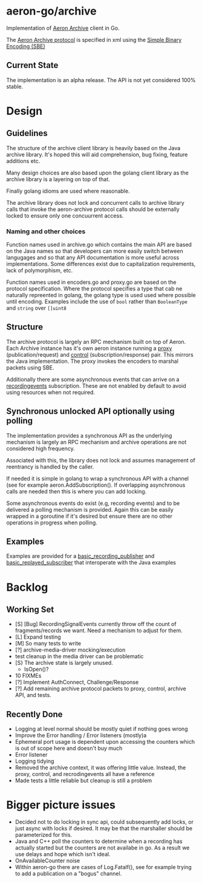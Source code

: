 # aeron-go/archive

Implementation of [Aeron Archive](https://github.com/real-logic/Aeron/tree/master/aeron-archive) client in Go.

The [Aeron Archive
protocol](http://github.com/real-logic/aeron/blob/master/aeron-archive/src/main/resources/archive/aeron-archive-codecs.xml)
is specified in xml using the [Simple Binary Encoding (SBE)](https://github.com/real-logic/simple-binary-encoding)

## Current State
The implementation is an alpha release. The API is not yet considered 100% stable.

# Design

## Guidelines

The structure of the archive client library is heavily based on the
Java archive library. It's hoped this will aid comprehension, bug fixing,
feature additions etc.

Many design choices are also based upon the golang client library as
the archive library is a layering on top of that.

Finally golang idioms are used where reasonable.

The archive library does not lock and concurrent calls to archive
library calls that invoke the aeron-archive protocol calls should be
externally locked to ensure only one concuurrent access.

### Naming and other choices

Function names used in archive.go which contains the main API are
based on the Java names so that developers can more easily switch
between langugages and so that any API documentation is more useful
across implementations. Some differences exist due to capitalization
requirements, lack of polymorphism, etc.

Function names used in encoders.go and proxy.go are based on the
protocol specification. Where the protocol specifies a type that cab
ne naturally repreented in golang, the golang type is used used where
possible until encoding. Examples include the use of `bool` rather than
`BooleanType` and `string` over `[]uint8`

## Structure

The archive protocol is largely an RPC mechanism built on top of
Aeron. Each Archive instance has it's own aeron instance running a
[proxy](proxy.go) (publication/request) and [control](control.go) (subscription/response)
pair. This mirrors the Java implementation. The proxy invokes the
encoders to marshal packets using SBE.

Additionally there are some asynchronous events that can arrive on a
[recordingevents](recordingevents.go) subscription. These
are not enabled by default to avoid using resources when not required.

## Synchronous unlocked API optionally using polling

The implementation provides a synchronous API as the underlying
mechanism is largely an RPC mechanism and archive operations are not
considered high frequency.

Associated with this, the library does not lock and assumes management
of reentrancy is handled by the caller.

If needed it is simple in golang to wrap a synchronous API with a
channel (see for example aeron.AddSubscription(). If overlapping
asynchronous calls are needed then this is where you can add locking.

Some asynchronous events do exist (e.g, recording events) and to be
delivered a polling mechanism is provided. Again this can be easily
wrapped in a goroutine if it's desired but ensure there are no other
operations in progress when polling.

## Examples

Examples are provided for a [basic_recording_publisher](examples/basic_recording_publisher/basic_recording_publisher.go) and [basic_replayed_subscriber](examples/basic_replayed_subscriber/basic_replayed_subscriber.go) that interoperate with the Java examples

# Backlog

## Working Set
 * [S] [Bug] RecordingSignalEvents currently throw off the count of
   fragments/records we want. Need a mechanism to adjust for them.
 * [L] Expand testing
  * [M] So many tests to write
  * [?] archive-media-driver mocking/execution
  * test cleanup in the media driver can be problematic
 * [S} The archive state is largely unused. 
   * IsOpen()?
 * 10 FIXMEs
 * [?] Implement AuthConnect, Challenge/Response
 * [?] Add remaining archive protocol packets to proxy, control, archive API, and tests.

## Recently Done
 * Logging at level normal should be mostly quiet if nothing goes wrong
 * Improve the Error handling / Error listeners (mostly)a
 * Ephemeral port usage is dependent upon accessing the counters which is out of scope here and doesn't buy much
 * Error listener
 * Logging tidying
 * Removed the archive context, it was offering little value. Instead,
   the proxy, control, and recrodingevents all have a reference 
 * Made tests a little reliable but cleanup is still a problem

# Bigger picture issues
 * Decided not to do locking in sync api, could subsequently add locks, or just async with locks if desired.
   It may be that the marshaller should be parameterized for this.
 * Java and C++ poll the counters to determine when a recording has actually started but the counters are not
   availabe in go. As a result we use delays and hope which isn't ideal.
 * OnAvailableCounter noise
 * Within aeron-go there are cases of Log.Fatalf(), see for example trying to add a publication on a "bogus" channel.
